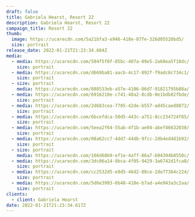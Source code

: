 ```yaml
---
draft: false
title: Gabriela Hearst, Resort 22
description: Gabriela Hearst, Resort 22
campaign_title: Resort 22
thumb:
  image: https://ucarecdn.com/5a21bfa3-e946-418e-87fe-326d05520bd5/
  size: portrait
release_date: 2022-01-21T21:23:34.604Z
media:
  - media: https://ucarecdn.com/504f5f0f-85bc-407a-89e5-2a68ea5f10dc/
    size: portrait
  - media: https://ucarecdn.com/d669ba81-aacb-4c17-892f-f9adc8c734c1/
    size: portrait
  - size: portrait
    media: https://ucarecdn.com/808533eb-a57e-4106-86d7-91821795b88a/
  - media: https://ucarecdn.com/6916210e-c741-48a2-8cdb-0e1bdb82fbde/
    size: portrait
  - media: https://ucarecdn.com/2d683cea-7705-42de-b557-ad45caed8872/
    size: portrait
  - media: https://ucarecdn.com/6bcefdca-50d5-443c-a751-8cc234724f85/
    size: portrait
  - media: https://ucarecdn.com/5eea2f64-55ab-4f1b-ae04-abef46632030/
    size: portrait
  - media: https://ucarecdn.com/08a62cc7-4dd7-44db-9fcc-2db4ed4d1b92/
    size: portrait
  - size: portrait
    media: https://ucarecdn.com/166d68b9-ef1e-4aff-86a7-b94394b8550c/
  - media: https://ucarecdn.com/3dc06a14-8bca-4f05-9429-3a6742d1fca8/
    size: portrait
  - media: https://ucarecdn.com/cc2532d5-e9d5-46d2-88ce-2de77364c224/
    size: portrait
  - media: https://ucarecdn.com/5d6e3993-6b48-410e-b7ad-a4e943a3c2aa/
    size: portrait
clients:
  - client: Gabriela Hearst
date: 2022-01-21T21:23:34.617Z
---
```

